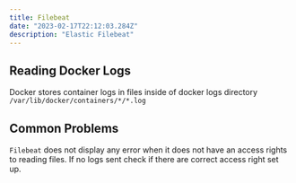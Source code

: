 ```yaml
---
title: Filebeat
date: "2023-02-17T22:12:03.284Z"
description: "Elastic Filebeat"
---
```


## Reading Docker Logs

Docker stores container logs in files inside of docker logs directory `/var/lib/docker/containers/*/*.log`

## Common Problems

`Filebeat` does not display any error when it does not have an access rights to reading files. If no logs sent
check if there are correct access right set up.
